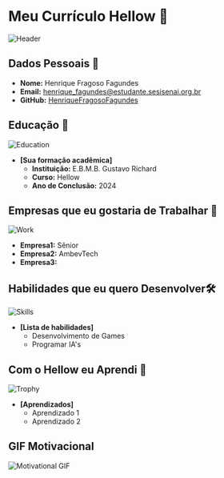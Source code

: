 # Meu Currículo Hellow 🌟

![Header](https://i.redd.it/nnxssy764gw71.png)

## Dados Pessoais 📄

- **Nome:** Henrique Fragoso Fagundes
- **Email:** henrique_fagundes@estudante.sesisenai.org.br
- **GitHub:** [HenriqueFragosoFagundes](https://github.com/HenriqueFragosoFagundes) 

## Educação 🏫
![Education](https://images.unsplash.com/photo-1503676260728-1c00da094a0b?ixlib=rb-1.2.1&auto=format&fit=crop&w=50&q=80)
- **[Sua formação acadêmica]**  
  - **Instituição:** E.B.M.B. Gustavo Richard
  - **Curso:** Hellow
  - **Ano de Conclusão:** 2024

## Empresas que eu gostaria de Trabalhar 💼
![Work](https://images.unsplash.com/photo-1522071820081-009f0129c71c?ixlib=rb-1.2.1&auto=format&fit=crop&w=50&q=80)
  - **Empresa1:** Sênior
  - **Empresa2:** AmbevTech
  - **Empresa3:** 

## Habilidades que eu quero Desenvolver🛠️
![Skills](https://images.unsplash.com/photo-1486312338219-ce68d2c6f44d?ixlib=rb-1.2.1&auto=format&fit=crop&w=50&q=80)
- **[Lista de habilidades]**
  - Desenvolvimento de Games
  - Programar IA's

## Com o Hellow eu Aprendi 🎉
![Trophy](https://images.unsplash.com/photo-1579586331215-3f8e6c0a5f86?ixlib=rb-1.2.1&auto=format&fit=crop&w=50&q=80)
- **[Aprendizados]**
  - Aprendizado 1
  - Aprendizado 2

## GIF Motivacional 
![Motivational GIF](https://media.giphy.com/media/l3q2K5jinAlChoCLS/giphy.gif)
